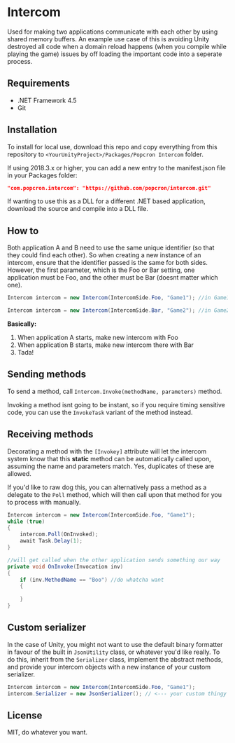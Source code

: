 # Intercom
Used for making two applications communicate with each other by using shared memory buffers. An example use case of this is avoiding Unity destroyed all code when a domain reload happens (when you compile while playing the game) issues by off loading the important code into a seperate process.

## Requirements
- .NET Framework 4.5
- Git

## Installation
To install for local use, download this repo and copy everything from this repository to `<YourUnityProject>/Packages/Popcron Intercom` folder.

If using 2018.3.x or higher, you can add a new entry to the manifest.json file in your Packages folder:
```json
"com.popcron.intercom": "https://github.com/popcron/intercom.git"
```

If wanting to use this as a DLL for a different .NET based application, download the source and compile into a DLL file.

## How to
Both application A and B need to use the same unique identifier (so that they could find each other). So when creating a new instance of an intercom, ensure that the identifier passed is the same for both sides. However, the first parameter, which is the Foo or Bar setting, one application must be Foo, and the other must be Bar (doesnt matter which one).

```cs
Intercom intercom = new Intercom(IntercomSide.Foo, "Game1"); //in Game1.exe
```
```cs
Intercom intercom = new Intercom(IntercomSide.Bar, "Game2"); //in Game2.exe
```

**Basically:**
1. When application A starts, make new intercom with Foo
2. When application B starts, make new intercom there with Bar
3. Tada!

## Sending methods
To send a method, call `Intercom.Invoke(methodName, parameters)` method.

Invoking a method isnt going to be instant, so if you require timing sensitive code, you can use the `InvokeTask` variant of the method instead.

## Receiving methods
Decorating a method with the `[Invokey]` attribute will let the intercom system know that this **static** method can be automatically called upon, assuming the name and parameters match. Yes, duplicates of these are allowed.

If you'd like to raw dog this, you can alternatively pass a method as a delegate to the `Poll` method, which will then call upon that method for you to process with manually.

```cs
Intercom intercom = new Intercom(IntercomSide.Foo, "Game1");
while (true)
{
    intercom.Poll(OnInvoked);
    await Task.Delay(1);
}

//will get called when the other application sends something our way
private void OnInvoke(Invocation inv)
{
    if (inv.MethodName == "Boo") //do whatcha want
    {
    
    }
}
```
## Custom serializer
In the case of Unity, you might not want to use the default binary formatter in favour of the built in `JsonUtility` class, or whatever you'd like really. To do this, inherit from the `Serializer` class, implement the abstract methods, and provide your intercom objects with a new instance of your custom serializer.
```cs
Intercom intercom = new Intercom(IntercomSide.Foo, "Game1");
intercom.Serializer = new JsonSerializer(); // <--- your custom thingy
```

## License
MIT, do whatever you want.

